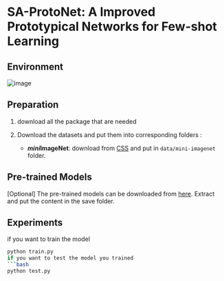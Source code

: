 # SA-ProtoNet: A Improved Prototypical Networks for Few-shot Learning


## Environment
![image](https://github.com/user-attachments/assets/f883f813-fa27-4af3-a0f2-23f3b256146d)

## Preparation
1. download all the package that are needed


2. Download the datasets and put them into corresponding folders :<br/>
    - ***mini*ImageNet**: download from [CSS](https://github.com/anyuexuan/CSS) and put in `data/mini-imagenet` folder.


## Pre-trained Models
[Optional] The pre-trained models can be downloaded from [here](https://drive.google.com/file/d/14IOHnVfVACpkhjj1o3ZjwG7YD4p6ULLM/view?usp=sharing). Extract and put the content in the save folder.

## Experiments
if you want to train the model 
```bash
python train.py
if you want to test the model you trained
```bash
python test.py



